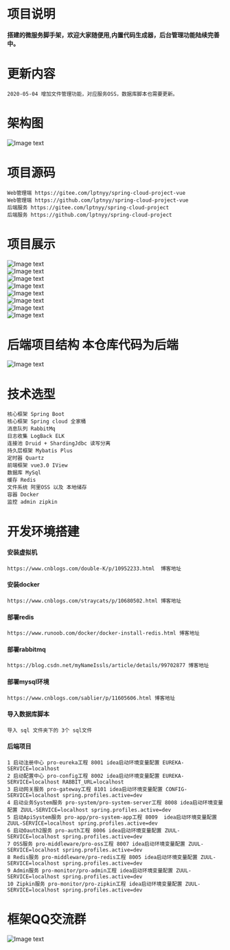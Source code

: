 # 项目说明
#### 搭建的微服务脚手架，欢迎大家随便用,内置代码生成器，后台管理功能陆续完善中。
# 更新内容
    2020-05-04 增加文件管理功能，对应服务OSS，数据库脚本也需要更新。
# 架构图  
![Image text](image/Framework.jpg)   
# 项目源码
    Web管理端 https://gitee.com/lptnyy/spring-cloud-project-vue   
    Web管理端 https://github.com/lptnyy/spring-cloud-project-vue    
    后端服务 https://gitee.com/lptnyy/spring-cloud-project   
    后端服务 https://github.com/lptnyy/spring-cloud-project   
# 项目展示
![Image text](image/1.png)       
![Image text](image/2.png)       
![Image text](image/3.png)       
![Image text](image/4.png)    
![Image text](image/5.png)      
![Image text](image/6.png)     
![Image text](image/7.png)     
![Image text](image/8.png)     
# 后端项目结构 本仓库代码为后端   
![Image text](image/files.png)  
# 技术选型  
    核心框架 Spring Boot  
    核心框架 Spring cloud 全家桶  
    消息队列 RabbitMq  
    日志收集 LogBack ELK
    连接池 Druid + ShardingJdbc 读写分离  
    持久层框架 Mybatis Plus
    定时器 Quartz
    前端框架 vue3.0 IView  
    数据库 MySql
    缓存 Redis
    文件系统 阿里OSS 以及 本地储存 
    容器 Docker  
    监控 admin zipkin  
# 开发环境搭建
#### 安装虚拟机
    https://www.cnblogs.com/double-K/p/10952233.html  博客地址  
#### 安装docker
    https://www.cnblogs.com/straycats/p/10680502.html 博客地址  
#### 部署redis
    https://www.runoob.com/docker/docker-install-redis.html 博客地址 
#### 部署rabbitmq
    https://blog.csdn.net/myNameIssls/article/details/99702877 博客地址 
#### 部署mysql环境 
    https://www.cnblogs.com/sablier/p/11605606.html 博客地址 
#### 导入数据库脚本
    导入 sql 文件夹下的 3个 sql文件
#### 后端项目
    1 启动注册中心 pro-eureka工程 8001 idea启动环境变量配置 EUREKA-SERVICE=localhost
    2 启动配置中心 pro-config工程 8002 idea启动环境变量配置 EUREKA-SERVICE=localhost RABBIT_URL=localhost
    3 启动网关服务 pro-gateway工程 8101 idea启动环境变量配置 CONFIG-SERVICE=localhost spring.profiles.active=dev
    4 启动业务System服务 pro-system/pro-system-server工程 8008 idea启动环境变量配置 ZUUL-SERVICE=localhost spring.profiles.active=dev
    5 启动ApiSystem服务 pro-app/pro-system-app工程 8009  idea启动环境变量配置 ZUUL-SERVICE=localhost spring.profiles.active=dev
    6 启动Oauth2服务 pro-auth工程 8006 idea启动环境变量配置 ZUUL-SERVICE=localhost spring.profiles.active=dev
    7 OSS服务 pro-middleware/pro-oss工程 8007 idea启动环境变量配置 ZUUL-SERVICE=localhost spring.profiles.active=dev
    8 Redis服务 pro-middleware/pro-redis工程 8005 idea启动环境变量配置 ZUUL-SERVICE=localhost spring.profiles.active=dev
    9 Admin服务 pro-monitor/pro-admin工程 idea启动环境变量配置 ZUUL-SERVICE=localhost spring.profiles.active=dev
    10 Zipkin服务 pro-monitor/pro-zipkin工程 idea启动环境变量配置 ZUUL-SERVICE=localhost spring.profiles.active=dev  
# 框架QQ交流群  
![Image text](image/qq.png)  
